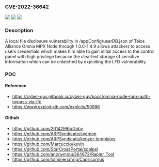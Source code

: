 ### [CVE-2022-36642](https://cve.mitre.org/cgi-bin/cvename.cgi?name=CVE-2022-36642)
![](https://img.shields.io/static/v1?label=Product&message=n%2Fa&color=blue)
![](https://img.shields.io/static/v1?label=Version&message=n%2Fa&color=blue)
![](https://img.shields.io/static/v1?label=Vulnerability&message=n%2Fa&color=brighgreen)

### Description

A local file disclosure vulnerability in /appConfig/userDB.json of Telos Alliance Omnia MPX Node through 1.0.0-1.4.9 allows attackers to access users credentials which makes him able to gain initial access to the control panel with high privilege because the cleartext storage of sensitive information which can be unlatched by exploiting the LFD vulnerability.

### POC

#### Reference
- https://cyber-guy.gitbook.io/cyber-guy/pocs/omnia-node-mpx-auth-bypass-via-lfd
- https://www.exploit-db.com/exploits/50996

#### Github
- https://github.com/20142995/Goby
- https://github.com/ARPSyndicate/cvemon
- https://github.com/ARPSyndicate/kenzer-templates
- https://github.com/Marcuccio/kevin
- https://github.com/StarCrossPortal/scalpel
- https://github.com/anonymous364872/Rapier_Tool
- https://github.com/lolminerxmrig/Capricornus


